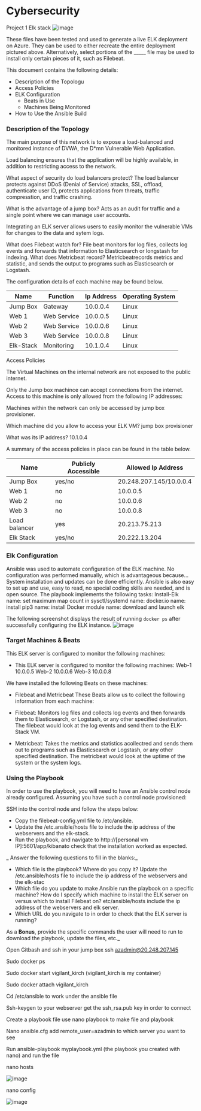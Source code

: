 # Cybersecurity
Project 1 Elk stack
![image](https://user-images.githubusercontent.com/99136446/170107907-872a89bf-6816-4ea9-9e05-c2c9dd9366cd.png)

These files have been tested and used to generate a live ELK deployment on Azure. They can be used to either recreate the entire deployment pictured above. Alternatively, select portions of the _____ file may be used to install only certain pieces of it, such as Filebeat.

 This document contains the following details:
- Description of the Topologu
- Access Policies
- ELK Configuration
  - Beats in Use
  - Machines Being Monitored
- How to Use the Ansible Build


### Description of the Topology

The main purpose of this network is to expose a load-balanced and monitored instance of DVWA, the D*mn Vulnerable Web Application.

Load balancing ensures that the application will be highly available, in addition to restricting access to the network. 

What aspect of security do load balancers protect? The load balancer protects against DDoS (Denial of Service) attacks, SSL, offload, authenticate user ID, protects applications from threats, traffic compresstion, and traffic crashing.

What is the advantage of a jump box? Acts as an audit for traffic and a single point where we can manage user accounts. 

Integrating an ELK server allows users to easily monitor the vulnerable VMs for changes to the data and sytem logs. 

What does Filebeat watch for? File beat monitors for log files, collects log events and forwards that information to Elasticsearch or longstash for indexing.
What does Metricbeat record? Metricbeatrecords metrics and statistic, and sends the output to programs such as Elasticsearch or Logstash.

The configuration details of each machine may be found below.

| Name      | Function    | Ip Address | Operating System |
|-----------|-------------|------------|------------------|
| Jump Box  | Gateway     | 10.0.0.4   | Linux            |
| Web 1     | Web Service | 10.0.0.5   | Linux            |
| Web 2     | Web Service | 10.0.0.6   | Linux            |
| Web 3     | Web Service | 10.0.0.8   | Linux            |
| Elk-Stack | Monitoring  | 10.1.0.4   | Linux            |

Access Policies

The Virtual Machines on the internal network are not exposed to the public internet. 

Only the Jump box machince can accept connections from the internet. Access to this machine is only allowed from the following IP addresses:

Machines within the network can only be accessed by jump box provisioner. 

Which machine did you allow to access your ELK VM? jump box provisioner 

What was its IP address? 10.1.0.4

A summary of the access policies in place can be found in the table below.

| Name          | Publicly Accessible | Allowed Ip Address      |
|---------------|---------------------|-------------------------|
| Jump Box      | yes/no              | 20.248.207.145/10.0.0.4 |
| Web 1         | no                  | 10.0.0.5                |
| Web 2         | no                  | 10.0.0.6                |
| Web 3         | no                  | 10.0.0.8                |
| Load balancer | yes                 | 20.213.75.213           |
| Elk Stack     | yes/no              | 20.222.13.204           |
### Elk Configuration

Ansible was used to automate configuration of the ELK machine. No configuration was performed manually, which is advantageous because...
System installation and updates can be done efficiently. Ansible is also easy to set up and use, easy to read, no special coding skills are needed, and is open source.
The playbook implements the following tasks:
Install-Elk
name: set maximum map count in sysctl/systemd
name: docker.io
name: install pip3
name: install Docker module
name: download and launch elk

The following screenshot displays the result of running `docker ps` after successfully configuring the ELK instance.
![image](https://user-images.githubusercontent.com/99136446/170108717-876cd5bf-1fac-48bb-bc8f-4d0bed2a39d9.png)

### Target Machines & Beats
This ELK server is configured to monitor the following machines:
- This ELK server is configured to monitor the following machines:
Web-1 10.0.0.5
Web-2 10.0.0.6
Web-3 10.0.0.8

We have installed the following Beats on these machines:
- Filebeat and Metricbeat
These Beats allow us to collect the following information from each machine:
- Filebeat: Monitors  log files and collects log events and then forwards them to Elasticsearch, or Logstash, or any other specified destination. The filebeat would   look at the log events and send them to the ELK-Stack VM.

- Metricbeat: Takes the metrics and statistics acollectred and sends them out to programs such as Elasticsearch or Logstash, or any other specified destination. The   metricbeat would look at the uptime of the system or the system logs.

### Using the Playbook
In order to use the playbook, you will need to have an Ansible control node already configured. Assuming you have such a control node provisioned: 

SSH into the control node and follow the steps below:
- Copy the filebeat-config.yml file to /etc/ansible.
- Update the  /etc.ansible/hosts file to include the ip address of the webservers and the elk-stack.
- Run the playbook, and navigate to http://[personal vm IP]:5601/app/kibanato check that the installation worked as expected.


_ Answer the following questions to fill in the blanks:_
- Which file is the playbook? Where do you copy it? Update the /etc.ansible/hosts file to include the ip address of the webservers and the elk-stac
- Which file do you update to make Ansible run the playbook on a specific machine? How do I specify which machine to install the ELK server on versus which to         install Filebeat on?
  etc/ansible/hosts include the ip address of the webservers and elk server.
- Which URL do you navigate to in order to check that the ELK server is running?

As a **Bonus**, provide the specific commands the user will need to run to download the playbook, update the files, etc._

Open Gitbash and ssh in your jump box ssh azadmin@20.248.207.145

Sudo docker ps

Sudo docker start vigilant_kirch (vigilant_kirch is my container)

Sudo docker attach vigilant_kirch

Cd /etc/ansible to work under the ansible file

Ssh-keygen to your webserver get the ssh_rsa.pub key in order to connect 

Create a playbook file use nano playbook to make file and playbook

Nano ansible.cfg add remote_user=azadmin to which server you want to see

Run ansible-playbook myplaybook.yml (the playbook you created with nano) and run the file

nano hosts

![image](https://user-images.githubusercontent.com/99136446/170109028-d7f93e98-d453-4472-b3a3-5084f2696100.png)

nano config

![image](https://user-images.githubusercontent.com/99136446/170109220-baee87b8-2799-47af-905e-0caebff7b8cb.png)

